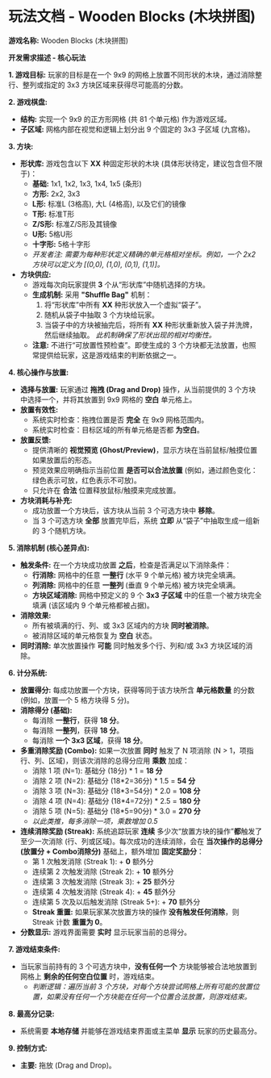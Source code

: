 # 玩法文档 - Wooden Blocks (木块拼图)

**游戏名称:** Wooden Blocks (木块拼图)

**开发需求描述 - 核心玩法**

**1. 游戏目标:**
玩家的目标是在一个 9x9 的网格上放置不同形状的木块，通过消除整行、整列或指定的 3x3 方块区域来获得尽可能高的分数。

**2. 游戏棋盘:**
*   **结构:** 实现一个 9x9 的正方形网格 (共 81 个单元格) 作为游戏区域。
*   **子区域:** 网格内部在视觉和逻辑上划分出 9 个固定的 3x3 子区域 (九宫格)。

**3. 方块:**
*   **形状库:** 游戏包含以下 **XX** 种固定形状的木块 (具体形状待定，建议包含但不限于)：
    *   **基础:** 1x1, 1x2, 1x3, 1x4, 1x5 (条形)
    *   **方形:** 2x2, 3x3
    *   **L形:** 标准L (3格高), 大L (4格高), 以及它们的镜像
    *   **T形:** 标准T形
    *   **Z/S形:** 标准Z/S形及其镜像
    *   **U形:** 5格U形
    *   **十字形:** 5格十字形
    *   *开发者注: 需要为每种形状定义精确的单元格相对坐标。例如，一个 2x2 方块可以定义为 [(0,0), (1,0), (0,1), (1,1)]。*
*   **方块供应:**
    *   游戏每次向玩家提供 **3** 个从“形状库”中随机选择的方块。
    *   **生成机制:** 采用 **"Shuffle Bag"** 机制：
        1.  将“形状库”中所有 **XX** 种形状放入一个虚拟“袋子”。
        2.  随机从袋子中抽取 3 个方块给玩家。
        3.  当袋子中的方块被抽完后，将所有 **XX** 种形状重新放入袋子并洗牌，然后继续抽取。
        *此机制确保了形状出现的相对均衡性。*
    *   **注意:** 不进行“可放置性预检查”。即使生成的 3 个方块都无法放置，也照常提供给玩家，这是游戏结束的判断依据之一。

**4. 核心操作与放置:**
*   **选择与放置:** 玩家通过 **拖拽 (Drag and Drop)** 操作，从当前提供的 3 个方块中选择一个，并将其放置到 9x9 网格的 **空白** 单元格上。
*   **放置有效性:**
    *   系统实时检查：拖拽位置是否 **完全** 在 9x9 网格范围内。
    *   系统实时检查：目标区域的所有单元格是否都 **为空白**。
*   **放置反馈:**
    *   提供清晰的 **视觉预览 (Ghost/Preview)**，显示方块在当前鼠标/触摸位置如果放置后的形态。
    *   预览效果应明确指示当前位置 **是否可以合法放置** (例如，通过颜色变化：绿色表示可放，红色表示不可放)。
    *   只允许在 **合法** 位置释放鼠标/触摸来完成放置。
*   **方块消耗与补充:**
    *   成功放置一个方块后，该方块从当前 3 个可选方块中 **移除**。
    *   当 3 个可选方块 **全部** 放置完毕后，系统 **立即** 从“袋子”中抽取生成一组新的 3 个随机方块。

**5. 消除机制 (核心差异点):**
*   **触发条件:** 在一个方块成功放置 **之后**，检查是否满足以下消除条件：
    *   **行消除:** 网格中的任意 **一整行** (水平 9 个单元格) 被方块完全填满。
    *   **列消除:** 网格中的任意 **一整列** (垂直 9 个单元格) 被方块完全填满。
    *   **方块区域消除:** 网格中预定义的 9 个 **3x3 子区域** 中的任意一个被方块完全填满 (该区域内 9 个单元格都被占据)。
*   **消除效果:**
    *   所有被填满的行、列、或 3x3 区域内的方块 **同时被消除**。
    *   被消除区域的单元格恢复为 **空白** 状态。
*   **同时消除:** 单次放置操作 **可能** 同时触发多个行、列和/或 3x3 方块区域的消除。

**6. 计分系统:**
*   **放置得分:** 每成功放置一个方块，获得等同于该方块所含 **单元格数量** 的分数 (例如，放置一个 5 格方块得 5 分)。
*   **消除得分 (基础):**
    *   每消除 **一整行**，获得 **18 分**。
    *   每消除 **一整列**，获得 **18 分**。
    *   每消除 **一个 3x3 区域**，获得 **18 分**。
*   **多重消除奖励 (Combo):** 如果一次放置 **同时** 触发了 N 项消除 (N > 1，项指行、列、区域)，则该次消除的总得分应用 **乘数** 加成：
    *   消除 1 项 (N=1): 基础分 (18分) * 1 = **18 分**
    *   消除 2 项 (N=2): 基础分 (18*2=36分) * 1.5 = **54 分**
    *   消除 3 项 (N=3): 基础分 (18*3=54分) * 2.0 = **108 分**
    *   消除 4 项 (N=4): 基础分 (18*4=72分) * 2.5 = **180 分**
    *   消除 5 项 (N=5): 基础分 (18*5=90分) * 3.0 = **270 分**
    *   *以此类推，每多消除一项，乘数增加 0.5*
*   **连续消除奖励 (Streak):** 系统追踪玩家 **连续** 多少次“放置方块的操作”**都**触发了至少一次消除 (行、列或区域)。每次成功的连续消除，会在 **当次操作的总得分 (放置分 + Combo消除分)** 基础上，额外增加 **固定奖励分**：
    *   第 1 次触发消除 (Streak 1): + **0** 额外分
    *   连续第 2 次触发消除 (Streak 2): + **10** 额外分
    *   连续第 3 次触发消除 (Streak 3): + **25** 额外分
    *   连续第 4 次触发消除 (Streak 4): + **45** 额外分
    *   连续第 5 次及以后触发消除 (Streak 5+): + **70** 额外分
    *   **Streak 重置:** 如果玩家某次放置方块的操作 **没有触发任何消除**，则 Streak 计数 **重置为 0**。
*   **分数显示:** 游戏界面需要 **实时** 显示玩家当前的总得分。

**7. 游戏结束条件:**
*   当玩家当前持有的 3 个可选方块中，**没有任何一个** 方块能够被合法地放置到网格上 **剩余的任何空白位置** 时，游戏结束。
    *   *判断逻辑：遍历当前 3 个方块，对每个方块尝试网格上所有可能的放置位置，如果没有任何一个方块能在任何一个位置合法放置，则游戏结束。*

**8. 最高分记录:**
*   系统需要 **本地存储** 并能够在游戏结束界面或主菜单 **显示** 玩家的历史最高分。

**9. 控制方式:**
*   **主要:** 拖放 (Drag and Drop)。
